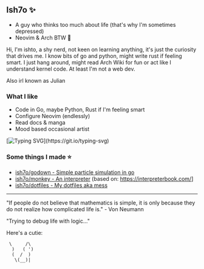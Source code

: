 ## Ish7o ✨

- A guy who thinks too much about life (that's why I'm sometimes depressed)
- Neovim & Arch BTW 💜

Hi, I'm ishto, a shy nerd, not keen on learning anything, it's just the curiosity that drives me. I know bits of go and python, might write rust if feeling smart. I just hang around, might read Arch Wiki for fun or act like I understand kernel code. At least I'm not a web dev.

Also irl known as Julian

### What I like
- Code in Go, maybe Python, Rust if I'm feeling smart
- Configure Neovim (endlessly)
- Read docs & manga
- Mood based occasional artist

[![Typing SVG](https://readme-typing-svg.herokuapp.com?font=Rec+Mono+Casual&letterSpacing=&pause=1000&color=FFC4E7&width=435&lines=vim.cmd('colorscheme+night-3am');yay+-S+peace-of-mind;go+build+-o+dreams;Reading+docs+at+3am...;%2Fbin%2Fbash+my_thoughts.sh;cargo+check+reality;make+sense_of_it_all)](https://git.io/typing-svg)

### Some things I made ⭐
- [ish7o/godown - Simple particle simulation in go](https://github.com/ish7o/godown)
- [ish7o/monkey - An interpreter](https://github.com/ish7o/Monkey) (based on: <https://interpreterbook.com/>]
- [ish7o/dotfiles - My dotfiles aka mess](https://github.com/ish7o/dotfiles)

---
"If people do not believe that mathematics is simple, it is only because they do not realize how complicated life is." - Von Neumann

"Trying to debug life with logic..."

Here's a cutie:
```
 \     /\
  )   ( ')
  (  /  )
   \(__)|
```

